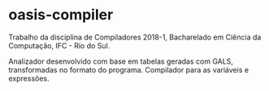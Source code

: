 # oasis-compiler
Trabalho da disciplina de Compiladores 2018-1, Bacharelado em Ciência da Computação, IFC - Rio do Sul.

Analizador desenvolvido com base em tabelas geradas com GALS, transformadas no formato do programa.
Compilador para as variáveis e expressões.
